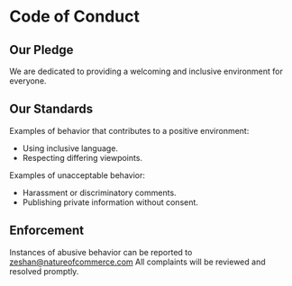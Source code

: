 # Code of Conduct

## Our Pledge

We are dedicated to providing a welcoming and inclusive environment for everyone.

## Our Standards

Examples of behavior that contributes to a positive environment:
- Using inclusive language.
- Respecting differing viewpoints.

Examples of unacceptable behavior:
- Harassment or discriminatory comments.
- Publishing private information without consent.

## Enforcement

Instances of abusive behavior can be reported to zeshan@natureofcommerce.com All complaints will be reviewed and resolved promptly.
